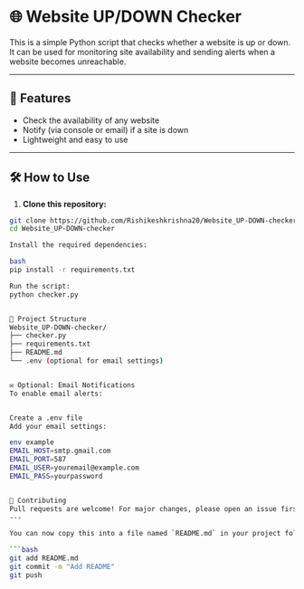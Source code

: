 # 🌐 Website UP/DOWN Checker

This is a simple Python script that checks whether a website is up or down. It can be used for monitoring site availability and sending alerts when a website becomes unreachable.

---

## 🚀 Features

- Check the availability of any website
- Notify (via console or email) if a site is down
- Lightweight and easy to use

---

## 🛠️ How to Use

1. **Clone this repository:**

```bash
git clone https://github.com/Rishikeshkrishna20/Website_UP-DOWN-checker.git
cd Website_UP-DOWN-checker

Install the required dependencies:

bash
pip install -r requirements.txt

Run the script:
python checker.py


📁 Project Structure
Website_UP-DOWN-checker/
├── checker.py
├── requirements.txt
├── README.md
└── .env (optional for email settings)


✉️ Optional: Email Notifications
To enable email alerts:


Create a .env file
Add your email settings:

env example
EMAIL_HOST=smtp.gmail.com
EMAIL_PORT=587
EMAIL_USER=youremail@example.com
EMAIL_PASS=yourpassword


🤝 Contributing
Pull requests are welcome! For major changes, please open an issue first to discuss what you’d like to change.
---

You can now copy this into a file named `README.md` in your project folder and push it to GitHub:

```bash
git add README.md
git commit -m "Add README"
git push
